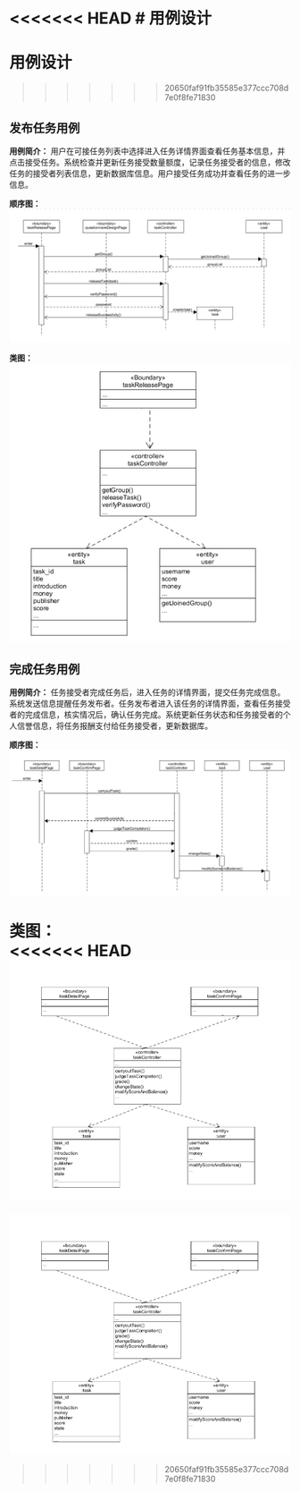 <<<<<<< HEAD
﻿# 用例设计
=======
# 用例设计
>>>>>>> 20650faf91fb35585e377ccc708d7e0f8fe71830

## 发布任务用例
**用例简介：** 用户在可接任务列表中选择进入任务详情界面查看任务基本信息，并点击接受任务。系统检查并更新任务接受数量额度，记录任务接受者的信息，修改任务的接受者列表信息，更新数据库信息。用户接受任务成功并查看任务的进一步信息。

**顺序图：**   
![](../image/7.5.1.png)  

**类图：**   
![](../image/7.5.2.png)  


## 完成任务用例
**用例简介：** 任务接受者完成任务后，进入任务的详情界面，提交任务完成信息。系统发送信息提醒任务发布者。任务发布者进入该任务的详情界面，查看任务接受者的完成信息，核实情况后，确认任务完成。系统更新任务状态和任务接受者的个人信誉信息，将任务报酬支付给任务接受者，更新数据库。 

**顺序图：**   
![](../image/7.5.3.png)  

**类图：**   
<<<<<<< HEAD
![](../image/7.5.4.png)  
=======
![](../image/7.5.4.png)  
>>>>>>> 20650faf91fb35585e377ccc708d7e0f8fe71830
